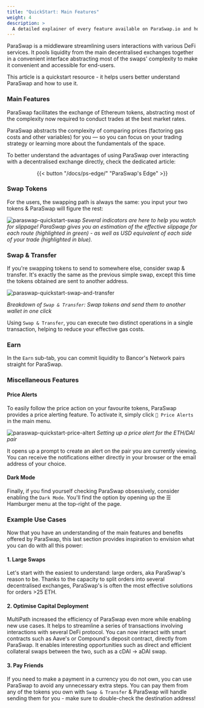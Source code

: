 ```yaml
---
title: "QuickStart: Main Features"
weight: 4
description: >
  A detailed explainer of every feature available on ParaSwap.io and how to use them.
---
```


ParaSwap is a middleware streamlining users interactions with various DeFi services. It pools liquidity from the main decentralised exchanges together in a convenient interface abstracting most of the swaps' complexity to make it convenient and accessible for end-users.

This article is a quickstart resource - it helps users better understand ParaSwap and how to use it.

### Main Features

ParaSwap facilitates the exchange of Ethereum tokens, abstracting most of the complexity now required to conduct trades at the best market rates.

ParaSwap abstracts the complexity of comparing prices (factoring gas costs and other variables) for you — so you can focus on your trading strategy or learning more about the fundamentals of the space.

To better understand the advantages of using ParaSwap over interacting with a decentralised exchange directly, check the dedicated article:
<div align ="center">{{< button "/docs/ps-edge/" "ParaSwap's Edge" >}}</div>

### Swap Tokens
For the users, the swapping path is always the same: you input your two tokens & ParaSwap will figure the rest:

![paraswap-quickstart-swap](/images/quickstart/swap-tokens.png)
_Several indicators are here to help you watch for slippage! ParaSwap gives you an estimation of the effective slippage for each route (highlighted in green) - as well as USD equivalent of each side of your trade (highlighted in blue)._

### Swap & Transfer
If you're swapping tokens to send to somewhere else, consider swap & transfer. It's exactly the same as the previous simple swap, except this time the tokens obtained are sent to another address.

![paraswap-quickstart-swap-and-transfer](/images/quickstart/swap-and-transfer.png)

_Breakdown of `Swap & Transfer`: Swap tokens and send them to another wallet in one click_

Using `Swap & Transfer`, you can execute two distinct operations in a single transaction, helping to reduce your effective gas costs.

### Earn
In the `Earn` sub-tab, you can commit liquidity to Bancor's Network pairs straight for ParaSwap. 

### Miscellaneous Features

#### Price Alerts
To easily follow the price action on your favourite tokens, ParaSwap provides a price alerting feature. To activate it, simply click `🔔 Price Alerts` in the main menu.

![paraswap-quickstart-price-altert](/images/quickstart/price-alert.png)
_Setting up a price alert for the ETH/DAI pair_

It opens up a prompt to create an alert on the pair you are currently viewing. You can receive the notifications either directly in your browser or the email address of your choice.

#### Dark Mode
Finally, if you find yourself checking ParaSwap obsessively, consider enabling the `Dark Mode`. You'll find the option by opening up the ☰ Hamburger menu at the top-right of the page.

### Example Use Cases

Now that you have an understanding of the main features and benefits offered by ParaSwap, this last section provides inspiration to envision what you can do with all this power:

#### 1. Large Swaps

Let's start with the easiest to understand: large orders, aka ParaSwap's reason to be. Thanks to the capacity to split orders into several decentralised exchanges, ParaSwap's is often the most effective solutions for orders >25 ETH.

#### 2. Optimise Capital Deployment

MultiPath increased the efficiency of ParaSwap even more while enabling new use cases. It helps to streamline a series of transactions involving interactions with several DeFi protocol. You can now interact with smart contracts such as Aave's or Compound's deposit contract, directly from ParaSwap. It enables interesting opportunities such as direct and efficient collateral swaps between the two, such as a cDAI -> aDAI swap.

#### 3. Pay Friends

If you need to make a payment in a currency you do not own, you can use ParaSwap to avoid any unnecessary extra steps. You can pay them from any of the tokens you own with `Swap & Transfer` & ParaSwap will handle sending them for you - make sure to double-check the destination address!
